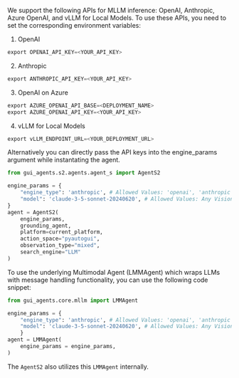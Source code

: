 We support the following APIs for MLLM inference: OpenAI, Anthropic, Azure OpenAI, and vLLM for Local Models. To use these APIs, you need to set the corresponding environment variables:

1. OpenAI

```python
export OPENAI_API_KEY=<YOUR_API_KEY>
```

2. Anthropic

```python
export ANTHROPIC_API_KEY=<YOUR_API_KEY>
```

3. OpenAI on Azure

```python
export AZURE_OPENAI_API_BASE=<DEPLOYMENT_NAME>
export AZURE_OPENAI_API_KEY=<YOUR_API_KEY>
```

4. vLLM for Local Models

```python
export vLLM_ENDPOINT_URL=<YOUR_DEPLOYMENT_URL>
```

Alternatively you can directly pass the API keys into the engine_params argument while instantating the agent.

```python
from gui_agents.s2.agents.agent_s import AgentS2

engine_params = {
    "engine_type": 'anthropic', # Allowed Values: 'openai', 'anthropic', 'azure_openai', 'vllm'
    "model": 'claude-3-5-sonnet-20240620', # Allowed Values: Any Vision and Language Model from the supported APIs
}
agent = AgentS2(
    engine_params,
    grounding_agent,
    platform=current_platform,
    action_space="pyautogui",
    observation_type="mixed",
    search_engine="LLM"
)
```

To use the underlying Multimodal Agent (LMMAgent) which wraps LLMs with message handling functionality, you can use the following code snippet:

```python
from gui_agents.core.mllm import LMMAgent

engine_params = {
    "engine_type": 'anthropic', # Allowed Values: 'openai', 'anthropic', 'azure_openai', 'vllm'
    "model": 'claude-3-5-sonnet-20240620', # Allowed Values: Any Vision and Language Model from the supported APIs
    }
agent = LMMAgent(
    engine_params = engine_params,
)
```

The `AgentS2` also utilizes this `LMMAgent` internally.